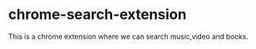 chrome-search-extension
=======================

This is a chrome extension where we can search music,video and books.
